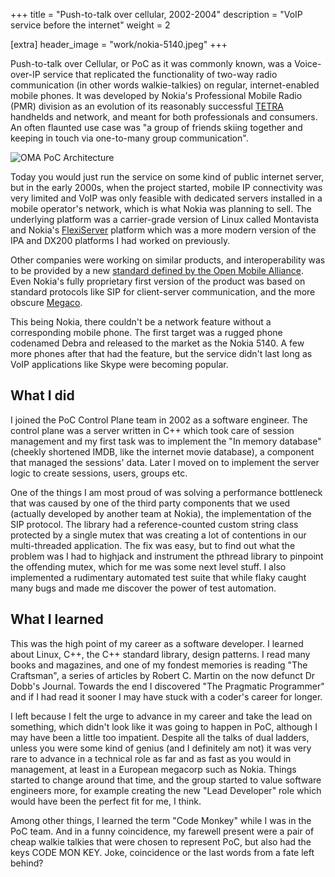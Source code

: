 +++
title = "Push-to-talk over cellular, 2002-2004"
description = "VoIP service before the internet"
weight = 2

[extra]
header_image = "work/nokia-5140.jpeg"
+++

Push-to-talk over Cellular, or PoC as it was commonly known, was a Voice-over-IP service that replicated the functionality of two-way radio communication (in other words walkie-talkies) on regular, internet-enabled mobile phones. It was developed by Nokia's Professional Mobile Radio (PMR) division as an evolution of its reasonably successful [TETRA]((https://en.wikipedia.org/wiki/Professional_mobile_radio)) handhelds and network, and meant for both professionals and consumers. An often flaunted use case was "a group of friends skiing together and keeping in touch via one-to-many group communication".

![OMA PoC Architecture](/work/poc.png)

Today you would just run the service on some kind of public internet server, but in the early 2000s, when the project started, mobile IP connectivity was very limited and VoIP was only feasible with dedicated servers installed in a mobile operator's network, which is what Nokia was planning to sell. The underlying platform was a carrier-grade version of Linux called Montavista and Nokia's [FlexiServer]((https://www.globenewswire.com/news-release/2002/02/20/1845763/0/en/Nokia-unveils-uniform-platform-technology-for-All-IP-mobility-networks.html)) platform which was a more modern version of the IPA and DX200 platforms I had worked on previously.

Other companies were working on similar products, and interoperability was to be provided by a new [standard defined by the Open Mobile Alliance](http://www.openmobilealliance.org/release/PoC/V2_0-20110802-A/OMA-AD-PoC-V2_0-20110802-A.pdf). Even Nokia's fully proprietary first version of the product was based on standard protocols like SIP for client-server communication, and the more obscure [Megaco](https://datatracker.ietf.org/doc/html/rfc3015). 

This being Nokia, there couldn't be a network feature without a corresponding mobile phone. The first target was a rugged phone codenamed Debra and released to the market as the Nokia 5140. A few more phones after that had the feature, but the service didn't last long as VoIP applications like Skype were becoming popular.

## What I did

I joined the PoC Control Plane team in 2002 as a software engineer. The control plane was a server written in C++ which took care of session management and my first task was to implement the "In memory database" (cheekly shortened IMDB, like the internet movie database), a component that managed the sessions' data. Later I moved on to implement the server logic to create sessions, users, groups etc. 

One of the things I am most proud of was solving a performance bottleneck that was caused by one of the third party components that we used (actually developed by another team at Nokia), the implementation of the SIP protocol. The library had a reference-counted custom string class protected by a single mutex that was creating a lot of contentions in our multi-threaded application. The fix was easy, but to find out what the problem was I had to highjack and instrument the pthread library to pinpoint the offending mutex, which for me was some next level stuff. I also implemented a rudimentary automated test suite that while flaky caught many bugs and made me discover the power of test automation.

## What I learned

This was the high point of my career as a software developer. I learned about Linux, C++, the C++ standard library, design patterns. I read many books and magazines, and one of my fondest memories is reading "The Craftsman", a series of articles by Robert C. Martin on the now defunct Dr Dobb's Journal. Towards the end I discovered "The Pragmatic Programmer" and if I had read it sooner I may have stuck with a coder's career for longer.

I left because I felt the urge to advance in my career and take the lead on something, which didn't look like it was going to happen in PoC, although I may have been a little too impatient. Despite all the talks of dual ladders, unless you were some kind of genius (and I definitely am not) it was very rare to advance in a technical role as far and as fast as you would in management, at least in a European megacorp such as Nokia. Things started to change around that time, and the group started to value software engineers more, for example creating the new "Lead Developer" role which would have been the perfect fit for me, I think. 

Among other things, I learned the term "Code Monkey" while I was in the PoC team. And in a funny coincidence, my farewell present were a pair of cheap walkie talkies that were chosen to represent PoC, but also had the keys CODE MON KEY. Joke, coincidence or the last words from a fate left behind?
